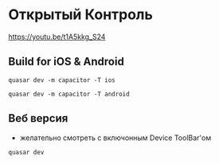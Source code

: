 # Открытый Контроль

https://youtu.be/t1A5kkg_S24

## Build for iOS & Android

`quasar dev -m capacitor -T ios`

`quasar dev -m capacitor -T android`

## Веб версия
* желательно смотреть с включонным Device ToolBar'ом

`quasar dev`
